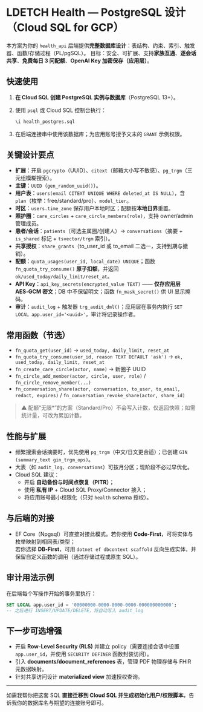 # LDETCH Health — PostgreSQL 设计（Cloud SQL for GCP）

本方案为你的 `health_api` 后端提供**完整数据库设计**：表结构、约束、索引、触发器、函数/存储过程（PL/pgSQL）。
目标：安全、可扩展、支持**家族互通**、**逐会话共享**、**免费每日 3 问配额**、**OpenAI Key 加密保存（应用层）**。

## 快速使用

1. **在 Cloud SQL 创建 PostgreSQL 实例与数据库**（PostgreSQL 13+）。  
2. 使用 `psql` 或 Cloud SQL 控制台执行：

   ```sql
   \i health_postgres.sql
   ```

3. 在后端连接串中使用该数据库；为应用账号授予文末的 `GRANT` 示例权限。

## 关键设计要点

- **扩展**：开启 `pgcrypto`（UUID）、`citext`（邮箱大小写不敏感）、`pg_trgm`（三元组模糊搜索）。  
- **主键**：`UUID`（`gen_random_uuid()`）。  
- **用户表**：`users(email CITEXT UNIQUE WHERE deleted_at IS NULL)`，含 `plan`（枚举：free/standard/pro）、`model_tier`。  
- **时区**：`users.time_zone` 保存用户本地时区；配额按**本地日界**重置。  
- **照护圈**：`care_circles` + `care_circle_members(role)`，支持 owner/admin 管理成员。  
- **患者/会话**：`patients`（可选主属圈/创建人）→ `conversations`（摘要 + `is_shared` 标记 + `tsvector/trgm` 索引）。  
- **共享授权**：`share_grants`（to_user_id 或 to_email 二选一，支持到期与撤销）。  
- **配额**：`quota_usages(user_id, local_date) UNIQUE`；函数 `fn_quota_try_consume()` **原子扣额**，并返回 `ok/used_today/daily_limit/reset_at`。  
- **API Key**：`api_key_secrets(encrypted_value TEXT)` —— **仅存应用层 AES‑GCM 密文**；DB 中不保留明文；函数 `fn_mask_secret()` 供 UI 显示掩码。  
- **审计**：`audit_log` + 触发器 `trg_audit_dml()`；应用层在事务内执行 `SET LOCAL app.user_id='<uuid>'`，审计将记录操作者。

## 常用函数（节选）

- `fn_quota_get(user_id)` → `used_today, daily_limit, reset_at`  
- `fn_quota_try_consume(user_id, reason TEXT DEFAULT 'ask')` → `ok, used_today, daily_limit, reset_at`  
- `fn_create_care_circle(actor, name)` → 新圈子 UUID  
- `fn_circle_add_member(actor, circle, user, role)` / `fn_circle_remove_member(...)`  
- `fn_conversation_share(actor, conversation, to_user, to_email, redact, expires)` / `fn_conversation_revoke_share(actor, share_id)`

> ⚠️ 配额“无限*”的方案（Standard/Pro）不会写入计数，仅返回快照；如需统计量，可改为累加计数。

## 性能与扩展

- 频繁搜索会话摘要时，优先使用 `pg_trgm`（中文/日文更合适）；已创建 `GIN (summary_text gin_trgm_ops)`。  
- 大表（如 `audit_log`、`conversations`）可按月分区；现阶段不必过早优化。  
- Cloud SQL 建议：
  - 开启 **自动备份**与**时间点恢复（PITR）**；  
  - 使用 **私有 IP** + Cloud SQL Proxy/Connector 接入；  
  - 将应用账号最小权限化（只对 `health` schema 授权）。

## 与后端的对接

- EF Core（Npgsql）可直接对接此模式。若你使用 **Code‑First**，可将实体与枚举映射到相同表/类型；  
  若你选择 **DB‑First**，可用 `dotnet ef dbcontext scaffold` 反向生成实体，并保留自定义函数的调用（通过存储过程或原生 SQL）。

## 审计用法示例

在后端每个写操作开始的事务里执行：

```sql
SET LOCAL app.user_id = '00000000-0000-0000-0000-000000000000';
-- 之后进行 INSERT/UPDATE/DELETE，将自动写入 audit_log
```

## 下一步可选增强

- 开启 **Row‑Level Security (RLS)** 并建立 policy（需要连接会话中设置 `app.user_id`，并使用 `SECURITY DEFINER` 函数封装访问）。  
- 引入 **documents/document_references** 表，管理 PDF 物理存储与 FHIR 元数据映射。  
- 针对共享访问设计 **materialized view** 加速授权查询。

---

如需我帮你把这套 SQL **直接迁移到 Cloud SQL 并生成初始化用户/权限脚本**，告诉我你的数据库名与期望的连接账号即可。
